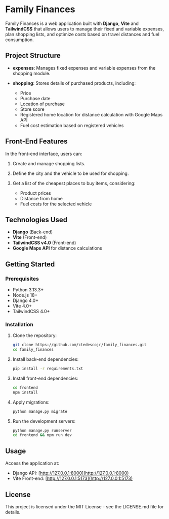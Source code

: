 # Family Finances

Family Finances is a web application built with **Django**, **Vite** and **TailwindCSS** that allows users to manage their fixed and variable expenses, plan shopping lists, and optimize costs based on travel distances and fuel consumption.

## Project Structure

- **expenses**: Manages fixed expenses and variable expenses from the shopping module.
- **shopping**: Stores details of purchased products, including:

  - Price
  - Purchase date
  - Location of purchase
  - Store score
  - Registered home location for distance calculation with Google Maps API
  - Fuel cost estimation based on registered vehicles

## Front-End Features

In the front-end interface, users can:

1. Create and manage shopping lists.
2. Define the city and the vehicle to be used for shopping.
3. Get a list of the cheapest places to buy items, considering:

   - Product prices
   - Distance from home
   - Fuel costs for the selected vehicle

## Technologies Used

- **Django** (Back-end)
- **Vite** (Front-end)
- **TailwindCSS v4.0** (Front-end)
- **Google Maps API** for distance calculations

## Getting Started

### Prerequisites

- Python 3.13.3+
- Node.js 18+
- Django 4.0+
- Vite 4.0+
- TailwindCSS 4.0+

### Installation

1. Clone the repository:

   ```bash
   git clone https://github.com/ctedescojr/family_finances.git
   cd family_finances
   ```

2. Install back-end dependencies:

   ```bash
   pip install -r requirements.txt
   ```

3. Install front-end dependencies:

   ```bash
   cd frontend
   npm install
   ```

4. Apply migrations:

   ```bash
   python manage.py migrate
   ```

5. Run the development servers:

   ```bash
   python manage.py runserver
   cd frontend && npm run dev
   ```

## Usage

Access the application at:

- Django API: [http://127.0.0.1:8000](http://127.0.0.1:8000)
- Vite Front-end: [http://127.0.0.1:5173](http://127.0.0.1:5173)

## License

This project is licensed under the MIT License - see the LICENSE.md file for details.
